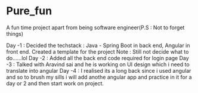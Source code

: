 # Pure_fun
A fun time project apart from being software engineer(P.S : Not to forget things)

Day -1 :
Decided the techstack : Java - Spring Boot in back end, Angular in front end. 
Created a template for the project 
Note : Still not decide what to do......lol
Day -2 : Added all the back end code required for login page 
Day -3 : Talked with Aravind sai and he is working on UI design which i need to translate into angular 
Day -4 : I realised its a long back since i used angular and so to brush my sills i will add anothe angular app and practice in it for a day or 2 and then start work on project.
                
